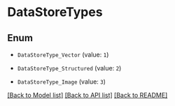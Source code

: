 # DataStoreTypes

## Enum


* `DataStoreType_Vector` (value: `1`)

* `DataStoreType_Structured` (value: `2`)

* `DataStoreType_Image` (value: `3`)


[[Back to Model list]](../README.md#documentation-for-models) [[Back to API list]](../README.md#documentation-for-api-endpoints) [[Back to README]](../README.md)


